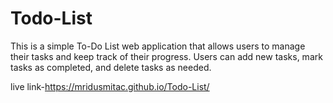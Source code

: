 # Todo-List
This is a simple To-Do List web application that allows users to manage their tasks and keep track of their progress. Users can add new tasks, mark tasks as completed, and delete tasks as needed.


live link-https://mridusmitac.github.io/Todo-List/
